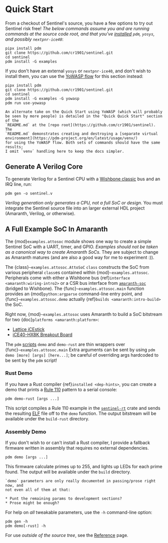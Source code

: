 # Quick Start

From a checkout of Sentinel's source, you have a few options to try out
Sentinel risk free! _The below commands assume you and are running commands at
the source code root, and that you've [installed](installation.md#prerequisites)
`pdm`, `yosys`, and possibly `nextpnr-ice40`_:

```
pipx install pdm
git clone https://github.com/cr1901/sentinel.git
cd sentinel
pdm install -G examples
```

If you don't have an external `yosys` or `nextpnr-ice40`, and don't wish to
install them, you can use the [YoWASP flow](installation.md#yosys-and-foss-toolchains)
for this section instead:

```
pipx install pdm
git clone https://github.com/cr1901/sentinel.git
cd sentinel
pdm install -G examples -G yowasp
pdm run use-yowasp
```

```{note}
An alternate take on the Quick Start using YoWASP (which will probably
be seen by more people) is detailed in the "Quick Quick Start" section of the
`README.md` at the [repo root](https://github.com/cr1901/sentinel). The
`README.md` demonstrates creating and destroying a [separate virtual environment](https://pdm-project.org/en/latest/usage/venv/)
for using the YoWASP flow. Both sets of commands should have the same results;
I omit `venv` handling here to keep the docs simpler.
```

## Generate A Verilog Core

To generate Verilog for a Sentinel CPU with a [Wishbone classic](https://cdn.opencores.org/downloads/wbspec_b4.pdf)
bus and an IRQ line, run:

```
pdm gen -o sentinel.v
```

_Verilog generation only generates a CPU, not a full SoC or design._ You must
integrate the Sentinel source file into an larger external HDL project
(Amaranth, Verilog, or otherwise).

## A Full Example SoC In Amaranth

The {mod}`examples.attosoc` module shows one way to create a simple Sentinel
SoC with a UART, timer, and GPIO. _Examples should not be taken as a canonical
way to create Amaranth SoCs._ They are subject to change as Amaranth matures
(and are also a good way for me to experiment :)).

The {class}`~examples.attosoc.AttoSoC` `class` constructs the SoC from various
peripheral `class`es contained within {mod}`~examples.attosoc`. Peripherals
come with either a Wishbone bus {ref}`interface <amaranth:wiring-intro2>` or
a CSR bus interface from [`amaranth-soc`](https://github.com/amaranth-lang/amaranth-soc)
(bridged to Wishbone). The {func}`~examples.attosoc.main` function provides
an {mod}`python:argparse` command-line entry point, and
{func}`~examples.attosoc.demo` actually {ref}`builds <amaranth:intro-build>`
the SoC.

Right now, {mod}`~examples.attosoc` uses Amaranth to build a SoC bitstream for
two {doc}`platforms <amaranth:platform>`:

* [Lattice iCEstick](https://www.latticesemi.com/icestick)
* [iCE40-HX8K Breakout Board](https://www.latticesemi.com/Products/DevelopmentBoardsAndKits/iCE40HX8KBreakoutBoard.aspx)

The `pdm` [scripts](https://pdm-project.org/latest/usage/scripts/)
`demo` and `demo-rust` are thin wrappers over {func}`~examples.attosoc.main`
Extra arguments can be sent by using `pdm demo [more] [args] [here...]`; be
careful of overriding args hardcoded to be sent by the `pdm` script!

### Rust Demo

If you have a Rust compiler {ref}`installed <dep-hints>`, you can create a
demo that prints a [Rule 110](https://en.wikipedia.org/wiki/Rule_110) pattern
to a serial console:

```
pdm demo-rust [args ...]
```

This script compiles a Rule 110 example in the [`sentinel-rt`](../development/support-code.md)
crate and sends the resulting [ELF](https://en.wikipedia.org/wiki/Executable_and_Linkable_Format)
file off to the `demo` function. The output bitstream will be available under
the `build-rust` directory.

### Assembly Demo

If you don't wish to or can't install a Rust compiler, I provide a fallback
firmware written in assembly that requires no external dependencies.

```
pdm demo [args ...]
```

This firmware calculate primes up to 255, and lights up LEDs for each prime
found. The output will be available under the `build` directory.

```{todo}
`demo` parameters are only really documented in passing/prose right now, and
not even all of them at that:

* Punt the remaining params to development sections?
* Prose might be enough?
```

For help on _all_ tweakable parameters, use the `-h` command-line option:

```
pdm gen -h
pdm demo[-rust] -h
```

For use _outside of the source tree_, see the [Reference](./reference.md)
page.
